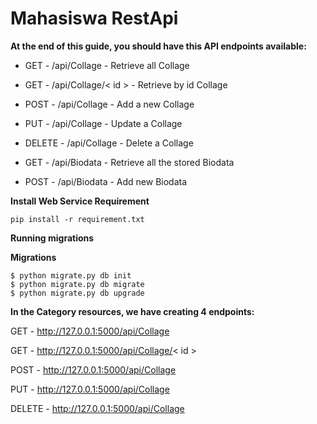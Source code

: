 # Mahasiswa RestApi

**At the end of this guide, you should have this API endpoints available:**
* GET - /api/Collage - Retrieve all Collage

* GET - /api/Collage/< id > - Retrieve by id Collage

* POST - /api/Collage - Add a new Collage

* PUT - /api/Collage - Update a Collage

* DELETE - /api/Collage - Delete a Collage

* GET - /api/Biodata - Retrieve all the stored Biodata

* POST - /api/Biodata - Add new Biodata

**Install Web Service Requirement**

    pip install -r requirement.txt
    
**Running migrations**

**Migrations**

    $ python migrate.py db init
    $ python migrate.py db migrate
    $ python migrate.py db upgrade

**In the Category resources, we have creating 4 endpoints:**


GET - http://127.0.0.1:5000/api/Collage

GET - http://127.0.0.1:5000/api/Collage/< id >

POST - http://127.0.0.1:5000/api/Collage

PUT - http://127.0.0.1:5000/api/Collage

DELETE - http://127.0.0.1:5000/api/Collage